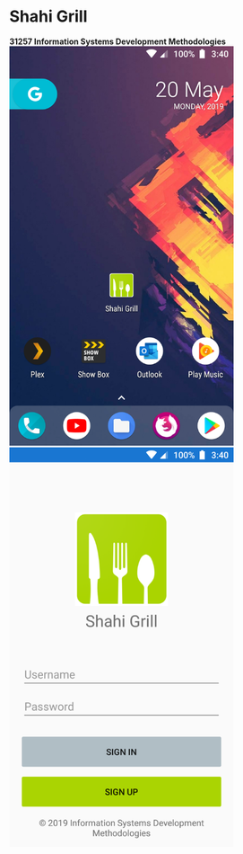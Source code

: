 # Shahi Grill
<b>31257 Information Systems Development Methodologies</b> <br>
<img src="Screenshots/HomeSC.png" width="400"> <br>
<img src="Screenshots/AppSC.png" width="400">
